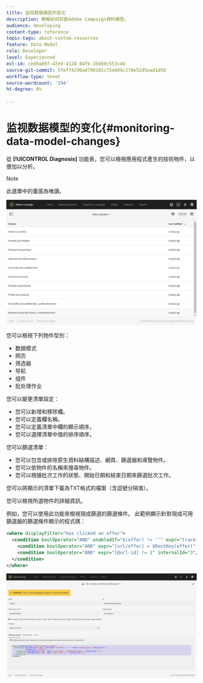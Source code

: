 ```yaml
---
title: 监视数据模型的变化
description: 瞭解如何診斷Adobe Campaign資料模型。
audience: developing
content-type: reference
topic-tags: about-custom-resources
feature: Data Model
role: Developer
level: Experienced
exl-id: ced9a897-47e9-4128-84fb-35660c553cd4
source-git-commit: 5fef74296a4790102c75e609c270e52d5ead1d58
workflow-type: tm+mt
source-wordcount: '194'
ht-degree: 8%

---
```


# 监视数据模型的变化{#monitoring-data-model-changes}

從 **[!UICONTROL Diagnosis]** 功能表，您可以檢視應用程式產生的技術物件，以便加以分析。

>[!NOTE]
>
>此選單中的畫面為唯讀。

![](assets/diagnostic.png)

您可以檢視下列物件型別：

* 数据模式
* 网页
* 筛选器
* 导航
* 组件
* 批处理作业

您可以變更清單設定：

* 您可以新增和移除欄。
* 您可以定義欄名稱。
* 您可以定義清單中欄的顯示順序。
* 您可以選擇清單中值的排序順序。

您可以篩選清單：

* 您可以包含或排除原生資料結構描述、網頁、篩選器和導覽物件。
* 您可以依物件的名稱來搜尋物件。
* 您可以根據批次工作的狀態、開始日期和結束日期來篩選批次工作。

您可以將顯示的清單下載為TXT格式的檔案（含逗號分隔值）。

您可以檢視所選物件的詳細資訊。

例如，您可以使用此功能來檢視現成篩選的篩選條件。 此範例顯示針對現成可用篩選器的篩選條件顯示的程式碼：

```xml
<where displayFilter="Has clicked an offer">
  <condition boolOperator="AND" enabledIf="$(offer) != ''" expr="trackingLog" internalId="1" setOperator="EXISTS">
    <condition boolOperator="AND" expr="[url/offer] = $RestKey(offer)" internalId="2"/>
    <condition boolOperator="AND" expr="[@url-id] != 1" internalId="3"/>
  </condition>
</where>
```

![](assets/diagnosis_filter_criteria.png)
